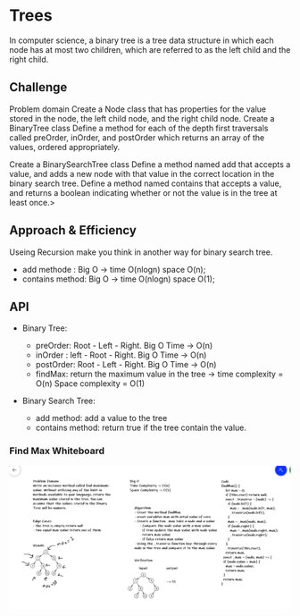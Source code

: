 # Trees

In computer science, a binary tree is a tree data structure in which each node has at most two children, which are referred to as the left child and the right child.

## Challenge

Problem domain
Create a Node class that has properties for the value stored in the node, the left child node, and the right child node.
Create a BinaryTree class
Define a method for each of the depth first traversals called preOrder, inOrder, and postOrder which returns an array of the values, ordered appropriately.

Create a BinarySearchTree class
Define a method named add that accepts a value, and adds a new node with that value in the correct location in the binary search tree.
Define a method named contains that accepts a value, and returns a boolean indicating whether or not the value is in the tree at least once.>

## Approach & Efficiency

Useing Recursion make you think in another way for binary search tree.

- add methode : Big O -> time O(nlogn) space O(n);
- contains method: Big O -> time O(nlogn) space O(1);

## API

- Binary Tree:

  - preOrder: Root - Left - Right. Big O Time -> O(n)
  - inOrder : left - Root - Right. Big O Time -> O(n)
  - postOrder: Root - Left - Right. Big O Time -> O(n)
  - findMax: return the maximum value in the tree -> time complexity = O(n) Space complexity = O(1)

- Binary Search Tree:
  - add method: add a value to the tree
  - contains method: return true if the tree contain the value.

### Find Max Whiteboard

![max](../../assets/find-max-binary-tree.png)
